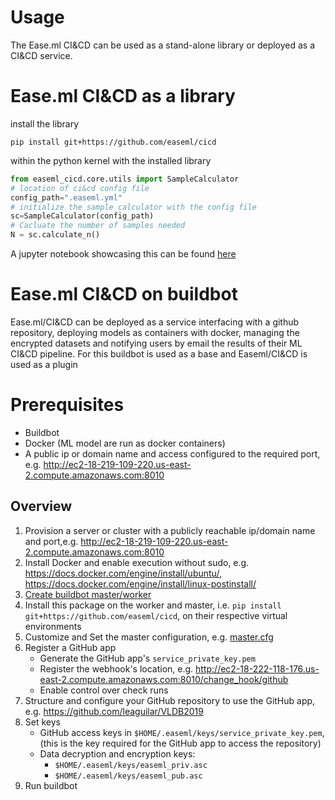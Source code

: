 # Usage

The Ease.ml CI&CD can be used as a stand-alone library or deployed as a CI&CD service.

# Ease.ml CI&CD as a library

install the library
```commandline
pip install git+https://github.com/easeml/cicd
```

within the python kernel with the installed library
```python
from easeml_cicd.core.utils import SampleCalculator
# location of ci&cd config file
config_path=".easeml.yml"
# initialize the sample calculator with the config file
sc=SampleCalculator(config_path)
# Cacluate the number of samples needed
N = sc.calculate_n()
```
A jupyter notebook showcasing this can be found [here](notebooks/SimpleSampleCalculation.ipynb)

# Ease.ml CI&CD on buildbot

Ease.ml/CI&CD can be deployed as a service interfacing with a github repository, 
deploying models as containers with docker, managing the encrypted datasets and notifying users by email 
the results of their ML CI&CD pipeline. For this buildbot is used as a base and Easeml/CI&CD is used as a plugin 

# Prerequisites
- Buildbot
- Docker (ML model are run as docker containers)
- A public ip or domain name and access configured to the required port, e.g. http://ec2-18-219-109-220.us-east-2.compute.amazonaws.com:8010


## Overview

1. Provision a server or cluster with a publicly reachable ip/domain name and port,e.g. http://ec2-18-219-109-220.us-east-2.compute.amazonaws.com:8010 
2. Install Docker and enable execution without sudo, e.g. https://docs.docker.com/engine/install/ubuntu/, https://docs.docker.com/engine/install/linux-postinstall/
3. [Create buildbot master/worker](https://docs.buildbot.net/current/tutorial/firstrun.html#creating-a-master)
4. Install this package on the worker and master, i.e. `pip install git+https://github.com/easeml/cicd`, on their respective virtual environments
5. Customize and Set the master configuration, e.g. [master.cfg](example_master_cfg/master.cfg)
6. Register a GitHub app
   - Generate the GitHub app's `service_private_key.pem`
   - Register the webhook's location, e.g. http://ec2-18-222-118-176.us-east-2.compute.amazonaws.com:8010/change_hook/github
   - Enable control over check runs
7. Structure and configure your GitHub repository to use the GitHub app, e.g. https://github.com/leaguilar/VLDB2019
8. Set keys
   - GitHub access keys in `$HOME/.easeml/keys/service_private_key.pem`, (this is the key required for the GitHub app to access the repository)
   - Data decryption and encryption keys:
     - `$HOME/.easeml/keys/easeml_priv.asc`
     - `$HOME/.easeml/keys/easeml_pub.asc` 
10. Run buildbot